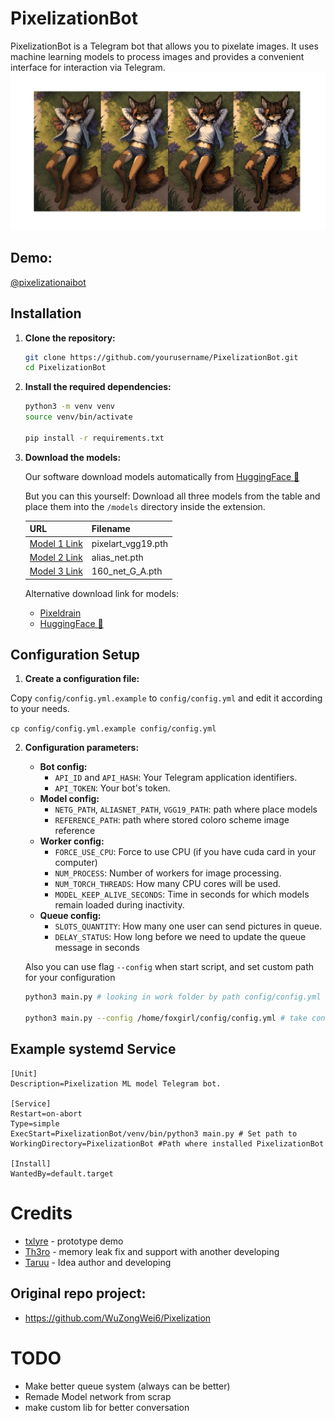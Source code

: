 # PixelizationBot

PixelizationBot is a Telegram bot that allows you to pixelate images. It uses machine learning models to process images and provides a convenient interface for interaction via Telegram.
![alt text](repository-open-graph-furry.png)
## Demo:
[@pixelizationaibot](https://t.me/pixelizationaibot)

## Installation

1. **Clone the repository:**

   ```bash
   git clone https://github.com/yourusername/PixelizationBot.git
   cd PixelizationBot
   ```

2. **Install the required dependencies:**

   ```bash
   python3 -m venv venv
   source venv/bin/activate
   
   pip install -r requirements.txt
   ```

3. **Download the models:**
   
   Our software download models automatically from [HuggingFace 🤗](https://huggingface.co/ashleykleynhans/pixelization/tree/main)
   
   But you can this yourself:
   Download all three models from the table and place them into the `/models` directory inside the extension.

   | URL | Filename |
   |-----|----------|
   | [Model 1 Link](https://drive.google.com/file/d/1VRYKQOsNlE1w1LXje3yTRU5THN2MGdMM/view?usp=sharing) | pixelart_vgg19.pth |
   | [Model 2 Link](https://drive.google.com/file/d/17f2rKnZOpnO9ATwRXgqLz5u5AZsyDvq_/view?usp=sharing) | alias_net.pth |
   | [Model 3 Link](https://drive.google.com/file/d/1i_8xL3stbLWNF4kdQJ50ZhnRFhSDh3Az/view?usp=sharing) | 160_net_G_A.pth |

   Alternative download link for models: 
   - [Pixeldrain](https://pixeldrain.com/u/QfmACJAG)
   - [HuggingFace 🤗](https://huggingface.co/ashleykleynhans/pixelization/tree/main)
   

## Configuration Setup

1. **Create a configuration file:**

Copy `config/config.yml.example` to `config/config.yml` and edit it according to your needs.
 

`cp config/config.yml.example config/config.yml`   


2. **Configuration parameters:**
   - **Bot config:**
     - `API_ID` and `API_HASH`: Your Telegram application identifiers.
     - `API_TOKEN`: Your bot's token.
   - **Model config:**
     - `NETG_PATH`, `ALIASNET_PATH`, `VGG19_PATH`: path where place models
     - `REFERENCE_PATH`: path where stored coloro scheme image reference
   - **Worker config:**
     - `FORCE_USE_CPU`: Force to use CPU (if you have cuda card in your computer)
     - `NUM_PROCESS`: Number of workers for image processing.
     - `NUM_TORCH_THREADS`: How many CPU cores will be used.
     - `MODEL_KEEP_ALIVE_SECONDS`: Time in seconds for which models remain loaded during inactivity.
   - **Queue config:**
     - `SLOTS_QUANTITY`: How many one user can send pictures in queue.
     - `DELAY_STATUS`: How long before we need to update the queue message in seconds

   Also you can use flag `--config` when start script, and set custom path for your configuration
   ```bash
   python3 main.py # looking in work folder by path config/config.yml
   
   python3 main.py --config /home/foxgirl/config/config.yml # take config by custom path
   ```

## Example systemd Service

```systemd
[Unit]
Description=Pixelization ML model Telegram bot.

[Service]
Restart=on-abort
Type=simple
ExecStart=PixelizationBot/venv/bin/python3 main.py # Set path to 
WorkingDirectory=PixelizationBot #Path where installed PixelizationBot

[Install]
WantedBy=default.target
```

# Credits
- [txlyre](https://github.com/txlyre) - prototype demo
- [Th3ro](https://github.com/Th3roo)  - memory leak fix and support with another developing
- [Taruu](https://github.com/Taruu)   - Idea author and developing 

## Original repo project:
 - https://github.com/WuZongWei6/Pixelization


# TODO 
 - Make better queue system (always can be better)
 - Remade Model network from scrap
 - make custom lib for better conversation